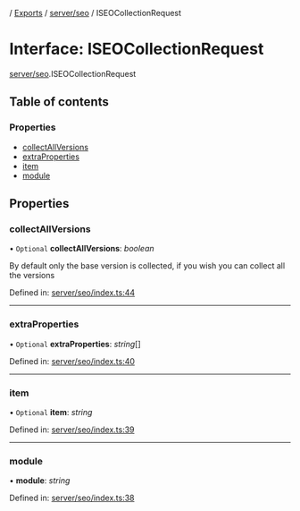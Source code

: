 [](../README.md) / [Exports](../modules.md) / [server/seo](../modules/server_seo.md) / ISEOCollectionRequest

# Interface: ISEOCollectionRequest

[server/seo](../modules/server_seo.md).ISEOCollectionRequest

## Table of contents

### Properties

- [collectAllVersions](server_seo.iseocollectionrequest.md#collectallversions)
- [extraProperties](server_seo.iseocollectionrequest.md#extraproperties)
- [item](server_seo.iseocollectionrequest.md#item)
- [module](server_seo.iseocollectionrequest.md#module)

## Properties

### collectAllVersions

• `Optional` **collectAllVersions**: *boolean*

By default only the base version is collected, if you wish you can collect all the versions

Defined in: [server/seo/index.ts:44](https://github.com/onzag/itemize/blob/11a98dec/server/seo/index.ts#L44)

___

### extraProperties

• `Optional` **extraProperties**: *string*[]

Defined in: [server/seo/index.ts:40](https://github.com/onzag/itemize/blob/11a98dec/server/seo/index.ts#L40)

___

### item

• `Optional` **item**: *string*

Defined in: [server/seo/index.ts:39](https://github.com/onzag/itemize/blob/11a98dec/server/seo/index.ts#L39)

___

### module

• **module**: *string*

Defined in: [server/seo/index.ts:38](https://github.com/onzag/itemize/blob/11a98dec/server/seo/index.ts#L38)
